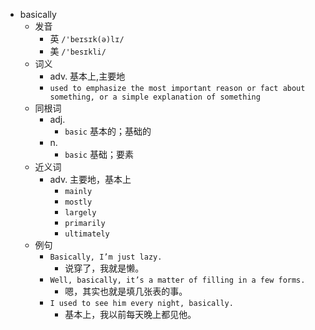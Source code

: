 - basically
  - 发音
    - 英 `/'beɪsɪk(ə)lɪ/`
    - 美 `/'besɪkli/`
  - 词义
    - adv. 基本上,主要地
    - `used to emphasize the most important reason or fact about something, or a simple explanation of something`
  - 同根词
    - adj.
      - `basic` 基本的；基础的
    - n.
      - `basic` 基础；要素
  - 近义词
    - adv. 主要地，基本上
      - `mainly`
      - `mostly`
      - `largely`
      - `primarily`
      - `ultimately`
  - 例句
    - `Basically, I’m just lazy.`
      - 说穿了，我就是懒。
    - `Well, basically, it’s a matter of filling in a few forms.`
      - 嗯，其实也就是填几张表的事。
    - `I used to see him every night, basically.`
      - 基本上，我以前每天晚上都见他。


